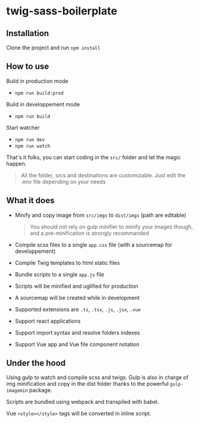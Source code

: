 # twig-sass-boilerplate

## Installation

Clone the project and run `npm install`

## How to use

Build in production mode

- `npm run build:prod`

Build in developpement mode

- `npm run build`

Start watcher

- `npm run dev`
- `npm run watch`

That's it folks, you can start coding in the `src/` folder and let the magic happen.

> All the folder, srcs and destinations are customizable. Just edit the .env file depending on your needs

## What it does

- Minify and copy image from `src/imgs` to `dist/imgs` (path are editable)

  > You should not rely on gulp minifier to minify your images though, and a pre-minification is strongly recommanded

- Compile scss files to a single `app.css` file (with a sourcemap for developpement)

- Compile Twig templates to html static files

- Bundle scripts to a single `app.js` file

- Scripts will be minified and uglified for production

- A sourcemap will be created while in development

- Supported extensions are `.ts`, `.tsx`, `.js`, `.jsx`, `.vue`

- Support react applications

- Support import syntax and resolve folders indexes

- Support Vue app and Vue file component notation

## Under the hood

Using gulp to watch and compile scss and twigs. Gulp is also in charge of img minification and copy in the dist folder thanks to the powerful `gulp-imagemin` package.

Scripts are bundled using webpack and transpiled with babel.

Vue `<style></style>` tags will be converted in inline script.
